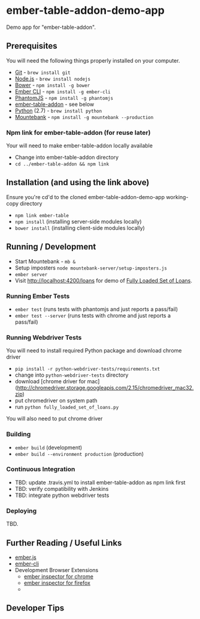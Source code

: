 # ember-table-addon-demo-app

Demo app for "ember-table-addon".

## Prerequisites

You will need the following things properly installed on your computer.

* [Git](http://git-scm.com/) - `brew install git`
* [Node.js](http://nodejs.org/) - `brew install nodejs`
* [Bower](http://bower.io/) - `npm install -g bower`
* [Ember CLI](http://www.ember-cli.com/) - `npm install -g ember-cli`
* [PhantomJS](http://phantomjs.org/) - `npm install -g phantomjs`
* [ember-table-addon](https://github.com/hedgeserv/ember-table-addon) - see below
* [Python](https://www.python.org/) (2.7) - `brew install python`
* [Mountebank](http://www.mbtest.org/) - `npm install -g mountebank --production`

### Npm link for ember-table-addon (for reuse later)

Your will need to make ember-table-addon locally available

* Change into ember-table-addon directory
* `cd ../ember-table-addon && npm link`

## Installation (and using the link above)
Ensure you're cd'd to the cloned ember-table-addon-demo-app working-copy directory
* `npm link ember-table`
* `npm install` (installing server-side modules locally)
* `bower install` (installing client-side modules locally)

## Running / Development

* Start Mountebank - `mb &`
* Setup imposters `node mountebank-server/setup-imposters.js `
* `ember server`
* Visit [http://localhost:4200/loans](http://localhost:4200/loans) for demo of [Fully Loaded Set of Loans](https://github.com/hedgeserv/ember-table-addon-demo-app/wiki/Fully-Loaded-Set-of-Loans).


### Running Ember Tests

* `ember test` (runs tests with phantomjs and just reports a pass/fail)
* `ember test --server` (runs tests with chrome and just reports a pass/fail)

### Running Webdriver Tests

You will need to install required Python package and download chrome driver

* `pip install -r python-webdriver-tests/requirements.txt`
* change into `python-webdriver-tests` directory
* download [chrome driver for mac] (http://chromedriver.storage.googleapis.com/2.15/chromedriver_mac32.zip)
* put chromedriver on system path
* run `python fully_loaded_set_of_loans.py`

You will also need to put chrome driver  

### Building

* `ember build` (development)
* `ember build --environment production` (production)

### Continuous Integration

* TBD: update .travis.yml to install ember-table-addon as npm link first
* TBD: verify compatibility with Jenkins 
* TBD: integrate python webdriver tests

### Deploying

TBD.

## Further Reading / Useful Links

* [ember.js](http://emberjs.com/)
* [ember-cli](http://www.ember-cli.com/)
* Development Browser Extensions
  * [ember inspector for chrome](https://chrome.google.com/webstore/detail/ember-inspector/bmdblncegkenkacieihfhpjfppoconhi)
  * [ember inspector for firefox](https://addons.mozilla.org/en-US/firefox/addon/ember-inspector/)
  * 

## Developer Tips


